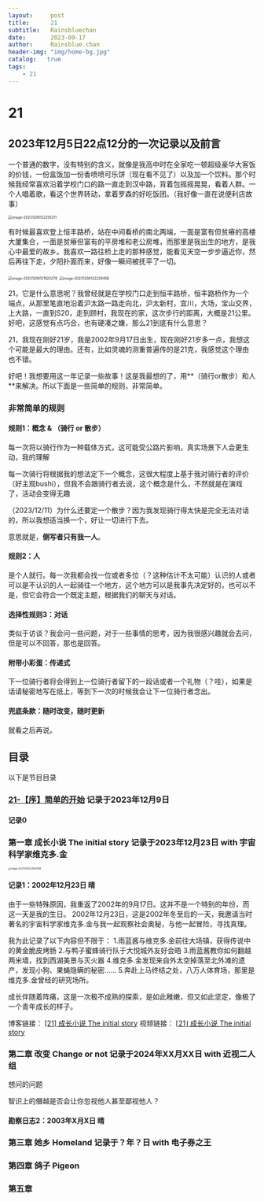 ```yaml
---
layout:     post
title:      21
subtitle:   Rainsbluechan
date:       2023-09-17
author:     Rainsblue.chan
header-img: "img/home-bg.jpg"
catalog:   true
tags:
    - 21
---
```


# 21

## 2023年12月5日22点12分的一次记录以及前言

一个普通的数字，没有特别的含义，就像是我高中时在全家吃一顿超级豪华大客饭的价钱，一份盒饭加一份香喷喷可乐饼（现在看不见了）以及加一个饮料。那个时候我经常喜欢沿着学校门口的路一直走到汉中路，背着包摇摇晃晃，看着人群。一个人唱着歌，看这个世界转动，拿着罗森的好吃饭团。（我好像一直在说便利店故事）

<img src="https://cdn.jsdelivr.net/gh/rainsbluechan/bgimage@main/img/202312061222777.png" alt="image-20231206122255311" style="zoom:50%;" />

有时候最喜欢登上恒丰路桥，站在中间看桥的南北两端，一面是富有但贫瘠的高楼大厦集合，一面是贫瘠但富有的平房堆和老公房堆，而那里是我出生的地方，是我心中最爱的故乡。我喜欢一路往桥上走的那种感觉，能看见天空一步步逼近你，然后再往下走，夕阳扑面而来，好像一瞬间被抚平了一切。

<img src="https://cdn.jsdelivr.net/gh/rainsbluechan/bgimage@main/img/202312061219064.png" alt="image-20231206121920278" style="zoom: 50%;" />

<img src="https://cdn.jsdelivr.net/gh/rainsbluechan/bgimage@main/img/202312061222214.png" alt="image-20231206122229456" style="zoom:50%;" />

21，它是什么意思呢？我曾经就是在学校门口走到恒丰路桥，恒丰路桥作为一个端点，从那里笔直地沿着沪太路一路走向北，沪太新村，宜川，大场，宝山交界，上大路，一直到S20，走到顾村，我现在的家，这次步行的距离，大概是21公里。好吧，这感觉有点巧合，也有硬凑之嫌，那么21到底有什么意思？

21，我现在刚好21岁，我是2002年9月17日出生，现在刚好21岁多一点，我想这个可能是最大的理由。还有，比如灵魂的测重普遍传的是21克，我感觉这个理由也不错。

好吧！我想要用这一年记录一些故事！这是我最想的了，用**（骑行or散步）和人**来解决。所以下面是一些简单的规则，非常简单。

### 非常简单的规则

#### 规则1：概念 & （骑行 or 散步）

每一次将以骑行作为一种载体方式，这可能受公路片影响，真实场景下人会更生动，我的理解

每一次骑行将根据我的想法定下一个概念，这很大程度上基于我对骑行者的评价（好主观bushi），但我不会跟骑行者去说，这个概念是什么，不然就是在演戏了，活动会变得无趣

（2023/12/11）为什么还要定一个散步？因为我发现骑行得太快是完全无法对话的，所以我想适当换一个，好让一切进行下去。

意思就是，**侧写者只有我一人**。

#### 规则2：人

是个人就行。每一次我都会找一位或者多位（？这种估计不太可能）认识的人或者可以是不认识的人一起骑往一个地方，这个地方可以是我事先决定好的，也可以不是，但它会符合一个既定主题，根据我们的聊天与对话。

#### 选择性规则3：对话

类似于访谈？我会问一些问题，对于一些事情的思考，因为我很感兴趣就会去问，但是可以不回答，那也是回答。

#### 附带小彩蛋：传递式

下一位骑行者将会得到上一位骑行者留下的一段话或者一个礼物（？哇），如果是话请秘密地写在纸上，等到下一次的时候我会让下一位骑行者念出。

#### 兜底条款：随时改变，随时更新

就看之后再说。

## 目录

以下是节目目录

### [21-【序】简单的开始](https://rainsbluechan.github.io/2023/12/09/21-%E5%BA%8F-%E7%AE%80%E5%8D%95%E7%9A%84%E5%BC%80%E5%A7%8B/)  记录于2023年12月9日

#### 记录0

### 第一章    成长小说 The initial story  记录于2023年12月23日  with  宇宙科学家维克多.金

<img src="https://cdn.jsdelivr.net/gh/rainsbluechan/bgimage@main/img/202312192235150.png" alt="image-20231219223526788" style="zoom: 33%;" />

#### 记录1：2002年12月23日 晴

由于一些特殊原因，我重返了2002年的9月17日。这并不是一个特别的年份，而这一天是我的生日。
2002年12月23日，这是2002年冬至后的一天，我邀请当时著名的宇宙科学家维克多.金与我一起观察社会奥秘，与他一起冒险，寻找真理。

我为此记录了以下内容但不限于：
1.雨蓝酱与维克多.金前往大场镇，获得传说中的黄金脆皮烤肠
2.与鸭子蜜蜂骑行队于大悦城外友好会晤
3.雨蓝酱教你如何翻越两米墙，找到西湖美景与灭火器
4.维克多.金发现来自外太空掉落至北外滩的遗产，发现小狗、果蝇隐瞒的秘密......
5.奔赴上马终结之处，八万人体育场，那里是维克多.金曾经的研究场所。

成长伴随着阵痛，这是一次极不成熟的探索，是如此稚嫩，但又如此坚定，像极了一个青年成长的样子。

博客链接： [[21] 成长小说 The initial story](https://rainsbluechan.github.io/2023/12/23/21-%E6%88%90%E9%95%BF%E5%B0%8F%E8%AF%B4/)
视频链接： [⌈21⌋ 成长小说 The initial story](https://www.bilibili.com/video/BV19c411C77v/?share_source=copy_web&vd_source=30c6f8538ba84a9cd544b546db0da32b)

### 第二章   改变 Change or not 记录于2024年XX月XX日  with  近视二人组

想问的问题

智识上的僭越是否会让你忽视他人甚至鄙视他人？

#### 勘察日志2：2003年X月X日 晴

### 第三章   她乡 Homeland 记录于？年？日  with  电子券之王

### 第四章   鸽子  Pigeon

### 第五章   



